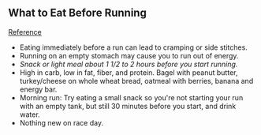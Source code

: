 ## What to Eat Before Running
[Reference](https://www.verywell.com/should-i-eat-before-a-run-2911547)

- Eating immediately before a run can lead to cramping or side stitches.
- Running on an empty stomach may cause you to run out of energy.
- *Snack or light meal about 1 1/2 to 2 hours before you start running.*
- High in carb, low in fat, fiber, and protein. Bagel with peanut butter, turkey/cheese on whole wheat bread, oatmeal with berries, banana and energy bar.
- Morning run: Try eating a small snack so you're not starting your run with an empty tank, but still 30 minutes before you start, and drink water.
- Nothing new on race day.
